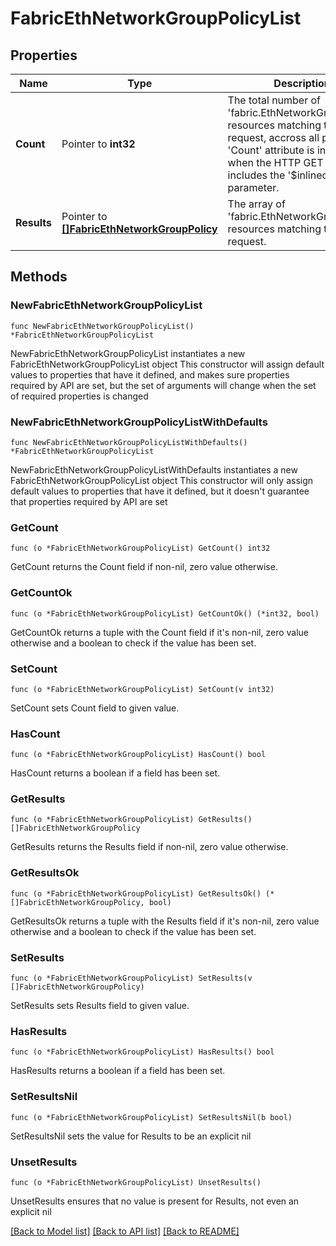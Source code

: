 # FabricEthNetworkGroupPolicyList

## Properties

Name | Type | Description | Notes
------------ | ------------- | ------------- | -------------
**Count** | Pointer to **int32** | The total number of &#39;fabric.EthNetworkGroupPolicy&#39; resources matching the request, accross all pages. The &#39;Count&#39; attribute is included when the HTTP GET request includes the &#39;$inlinecount&#39; parameter. | [optional] 
**Results** | Pointer to [**[]FabricEthNetworkGroupPolicy**](fabric.EthNetworkGroupPolicy.md) | The array of &#39;fabric.EthNetworkGroupPolicy&#39; resources matching the request. | [optional] 

## Methods

### NewFabricEthNetworkGroupPolicyList

`func NewFabricEthNetworkGroupPolicyList() *FabricEthNetworkGroupPolicyList`

NewFabricEthNetworkGroupPolicyList instantiates a new FabricEthNetworkGroupPolicyList object
This constructor will assign default values to properties that have it defined,
and makes sure properties required by API are set, but the set of arguments
will change when the set of required properties is changed

### NewFabricEthNetworkGroupPolicyListWithDefaults

`func NewFabricEthNetworkGroupPolicyListWithDefaults() *FabricEthNetworkGroupPolicyList`

NewFabricEthNetworkGroupPolicyListWithDefaults instantiates a new FabricEthNetworkGroupPolicyList object
This constructor will only assign default values to properties that have it defined,
but it doesn't guarantee that properties required by API are set

### GetCount

`func (o *FabricEthNetworkGroupPolicyList) GetCount() int32`

GetCount returns the Count field if non-nil, zero value otherwise.

### GetCountOk

`func (o *FabricEthNetworkGroupPolicyList) GetCountOk() (*int32, bool)`

GetCountOk returns a tuple with the Count field if it's non-nil, zero value otherwise
and a boolean to check if the value has been set.

### SetCount

`func (o *FabricEthNetworkGroupPolicyList) SetCount(v int32)`

SetCount sets Count field to given value.

### HasCount

`func (o *FabricEthNetworkGroupPolicyList) HasCount() bool`

HasCount returns a boolean if a field has been set.

### GetResults

`func (o *FabricEthNetworkGroupPolicyList) GetResults() []FabricEthNetworkGroupPolicy`

GetResults returns the Results field if non-nil, zero value otherwise.

### GetResultsOk

`func (o *FabricEthNetworkGroupPolicyList) GetResultsOk() (*[]FabricEthNetworkGroupPolicy, bool)`

GetResultsOk returns a tuple with the Results field if it's non-nil, zero value otherwise
and a boolean to check if the value has been set.

### SetResults

`func (o *FabricEthNetworkGroupPolicyList) SetResults(v []FabricEthNetworkGroupPolicy)`

SetResults sets Results field to given value.

### HasResults

`func (o *FabricEthNetworkGroupPolicyList) HasResults() bool`

HasResults returns a boolean if a field has been set.

### SetResultsNil

`func (o *FabricEthNetworkGroupPolicyList) SetResultsNil(b bool)`

 SetResultsNil sets the value for Results to be an explicit nil

### UnsetResults
`func (o *FabricEthNetworkGroupPolicyList) UnsetResults()`

UnsetResults ensures that no value is present for Results, not even an explicit nil

[[Back to Model list]](../README.md#documentation-for-models) [[Back to API list]](../README.md#documentation-for-api-endpoints) [[Back to README]](../README.md)


